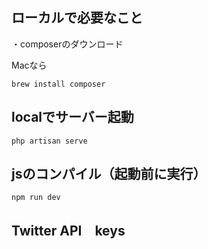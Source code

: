 ローカルで必要なこと
-----------------------
・composerのダウンロード

Macなら

`brew install composer`


localでサーバー起動
--------------------

`php artisan serve`



jsのコンパイル（起動前に実行）
------------------------

`npm run dev`


Twitter API　keys
-------------------------
